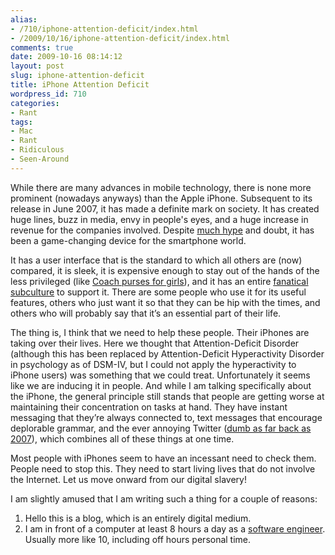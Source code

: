 ```yaml
---
alias:
- /710/iphone-attention-deficit/index.html
- /2009/10/16/iphone-attention-deficit/index.html
comments: true
date: 2009-10-16 08:14:12
layout: post
slug: iphone-attention-deficit
title: iPhone Attention Deficit
wordpress_id: 710
categories:
- Rant
tags:
- Mac
- Rant
- Ridiculous
- Seen-Around
---
```


While there are many advances in mobile technology, there is none more prominent (nowadays anyways) than the Apple iPhone.  Subsequent to its release in June 2007, it has made a definite mark on society.  It has created huge lines, buzz in media, envy in people's eyes, and a huge increase in revenue for the companies involved.  Despite [much hype](http://www.goingthewongway.com/165/why-hype-up-the-iphone/) and doubt, it has been a game-changing device for the smartphone world.

It has a user interface that is the standard to which all others are (now) compared, it is sleek, it is expensive enough to stay out of the hands of the less privileged (like [Coach purses for girls](http://www.goingthewongway.com/179/applegeeks-coachgirls/)), and it has an entire [fanatical subculture](http://www.goingthewongway.com/10/fanaticism/) to support it. There are some people who use it for its useful features, others who just want it so that they can be hip with the times, and others who will probably say that it’s an essential part of their life.

The thing is, I think that we need to help these people. Their iPhones are taking over their lives. Here we thought that Attention-Deficit Disorder (although this has been replaced by Attention-Deficit Hyperactivity Disorder in psychology as of DSM-IV, but I could not apply the hyperactivity to iPhone users) was something that we could treat. Unfortunately it seems like we are inducing it in people. And while I am talking specifically about the iPhone, the general principle still stands that people are getting worse at maintaining their concentration on tasks at hand. They have instant messaging that they’re always connected to, text messages that encourage deplorable grammar, and the ever annoying Twitter ([dumb as far back as 2007](http://www.goingthewongway.com/83/tweedle-dee-twitter-dumb/)), which combines all of these things at one time.

Most people with iPhones seem to have an incessant need to check them. People need to stop this. They need to start living lives that do not involve the Internet. Let us move onward from our digital slavery!

I am slightly amused that I am writing such a thing for a couple of reasons:

  1. Hello this is a blog, which is an entirely digital medium.
  2. I am in front of a computer at least 8 hours a day as a [software engineer](http://www.goingthewongway.com/about/).  Usually more like 10, including off hours personal time.